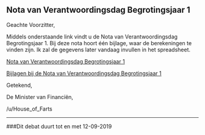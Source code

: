 ## Nota van Verantwoordingsdag Begrotingsjaar 1 
 
Geachte Voorzitter,

Middels onderstaande link vindt u de Nota van Verantwoordingsdag Begrotingsjaar 1. Bij deze nota hoort één bijlage, waar de berekeningen te vinden zijn. Ik zal de gegevens later vandaag invullen in het spreadsheet.

[Nota van Verantwoordingsdag Begrotingsjaar 1](https://www.dropbox.com/s/vs702e2435kk5is/Miljoenennota%202020.pdf?dl=0)

[Bijlagen bij de Nota van Verantwoordingsdag Begrotingsjaar 1](https://www.dropbox.com/s/pm267dhuerzk1we/Miljoenennota%202020%20-%20Bijlage.pdf?dl=0)

Getekend,

De Minister van Financiën,

/u/House_of_Farts

---

###Dit debat duurt tot en met 12-09-2019